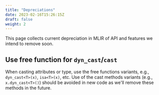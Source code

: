 ```yaml
---
title: "Depreciations"
date: 2023-02-16T15:26:15Z
draft: false
weight: 2
---
```


This page collects current depreciation in MLIR of API and features we intend
to remove soon.

## Use free function for `dyn_cast`/`cast`

When casting attributes or type, use the free functions variants, e.g.,
`dyn_cast<T>(x)`, `isa<T>(x)`, etc. Use of the cast methods variants (e.g.,
`x.dyn_cast<T>()`) should be avoided in new code as we'll remove these
methods in the future.

